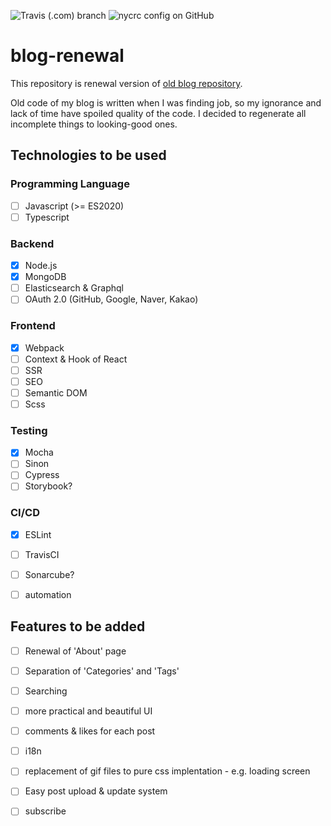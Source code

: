 ![Travis (.com) branch](https://img.shields.io/travis/com/3jins/blog-renewal/develop?style=for-the-badge)
![nycrc config on GitHub](https://img.shields.io/nycrc/3jins/blog-renewal?config=backend%2F.nycrc&label=backend%20coverage&preferredThreshold=branches&style=for-the-badge)

# blog-renewal
This repository is renewal version of [old blog repository](https://github.com/3jins/blog.sejin).

Old code of my blog is written when I was finding job, so my ignorance and lack of time have spoiled quality of the code. I decided to regenerate all incomplete things to looking-good ones.



## Technologies to be used

### Programming Language

- [ ] Javascript (>= ES2020)
- [ ] Typescript

### Backend

- [x] Node.js
- [x] MongoDB
- [ ] Elasticsearch & Graphql
- [ ] OAuth 2.0 (GitHub, Google, Naver, Kakao)

### Frontend

- [x] Webpack
- [ ] Context & Hook of React
- [ ] SSR
- [ ] SEO
- [ ] Semantic DOM
- [ ] Scss

### Testing

- [x] Mocha
- [ ] Sinon
- [ ] Cypress
- [ ] Storybook?

### CI/CD

- [x] ESLint
- [ ] TravisCI
- [ ] Sonarcube?
- [ ] automation



## Features to be added

- [ ] Renewal of 'About' page
- [ ] Separation of 'Categories' and 'Tags'
- [ ] Searching
- [ ] more practical and beautiful UI
- [ ] comments & likes for each post
- [ ] i18n
- [ ] replacement of gif files to pure css implentation - e.g. loading screen
- [ ] Easy post upload & update system
- [ ] subscribe

